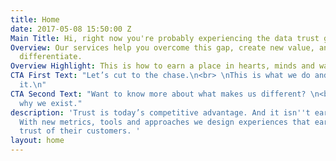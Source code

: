 ```yaml
---
title: Home
date: 2017-05-08 15:50:00 Z
Main Title: Hi, right now you're probably experiencing the data trust gap...
Overview: Our services help you overcome this gap, create new value, and competitively
  differentiate.
Overview Highlight: This is how to earn a place in hearts, minds and wallets.
CTA First Text: "Let’s cut to the chase.\n<br> \nThis is what we do and how we do
  it.\n"
CTA Second Text: "Want to know more about what makes us different? \n<br>\nThis is
  why we exist."
description: 'Trust is today’s competitive advantage. And it isn''t earned by chance.
  With new metrics, tools and approaches we design experiences that earn brands the
  trust of their customers. '
layout: home
---
```


